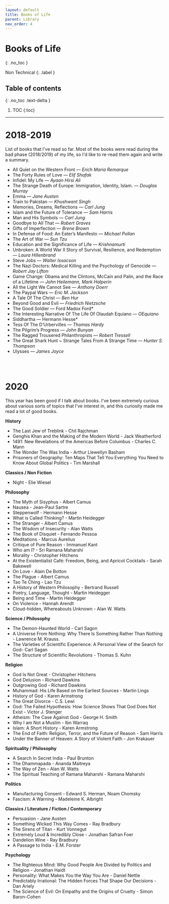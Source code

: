 ```yaml
---
layout: default
title: Books of Life
parent: Library
nav_order: 4
---
```


# Books of Life
{: .no_toc }


Non Technical
{: .label }

## Table of contents
{: .no_toc .text-delta }

1. TOC
{:toc}

---

# 2018-2019

List of books that I've read so far. Most of the books were read during the bad phase (2018/2019) of my life, so I'd like to re-read them again and write a summary.

- All Quiet on the Western Front ― *Erich Maria Remarque*
- The Forty Rules of Love ― *Elif Shafak*
- Infidel: My Life ― *Ayaan Hirsi Ali*
- The Strange Death of Europe: Immigration, Identity, Islam. ― *Douglas Murray*
- Emma ― *Jane Austen*
- Train to Pakistan ― *Khushwant Singh*
- Memories, Dreams, Reflections ― *Carl Jung*
- Islam and the Future of Tolerance ― *Sam Harris*
- Man and His Symbols ― *Carl Jung*
- Goodbye to All That ― *Robert Graves*
- Gifts of Imperfection ― *Brene Brown*
- In Defense of Food: An Eater’s Manifesto ― *Michael Pollan*
- The Art of War ― *Sun Tzu*
- Education and the Significance of Life ― *Krishnamurti*
- Unbroken: A World War II Story of Survival, Resilience, and Redemption ― *Laura Hillenbrand*
- Steve Jobs ― *Walter Issacson*
- The Nazi Doctors: Medical Killing and the Psychology of Genocide ― *Robert Jay Lifton*
- Game Change: Obama and the Clintons, McCain and Palin, and the Race of a Lifetime ― *John Heilemann, Mark Halperin*
- All the Light We Cannot See ― *Anthony Doerr*
- The Paypal Wars ― *Eric M. Jackson*
- A Tale Of The Christ ― *Ben Hur*
- Beyond Good and Evil ― *Friedrich Nietzsche*
- The Good Soldier ― Ford Madox Ford*
- The Interesting Narrative Of The Life Of Olaudah Equiano ― *OEquiano*
- Siddhartha ― Hermann Hesse*
- Tess Of The D’Urbervilles ― *Thomas Hardy*
- The Pilgrim’s Progress ― *John Bunyan*
- The Ragged Trousered Philanthropists ― *Robert Tressell*
- The Great Shark Hunt ~ Strange Tales From A Strange Time ― *Hunter S. Thompson*
- Ulysses ― *James Joyce*

<br>
<br>

# 2020

This year has been good if I talk about books. I've been extremely curious about various sorts of topics that I've interest in, and this curiosity made me read a lot of good books.

__History__
- The Last Jew of Treblink - Chil Rajchman
- Genghis Khan and the Making of the Modern World - Jack Weatherford
- 1491: New Revelations of the Americas Before Columbus - Charles C. Mann
- The Wonder The Was India - Arthur Llewellyn Basham
- Prisoners of Geography: Ten Maps That Tell You Everything You Need to Know About Global Politics - Tim Marshall

__Classics / Non Fiction__
- Night - Elie Wiesel

__Philosophy__
- The Myth of Sisyphus - Albert Camus
- Nausea - Jean-Paul Sartre
- Steppenwolf - Hermann Hesse
- What is Called Thinking? - Martin Heidegger
- The Stranger - Albert Camus
- The Wisdom of Insecurity - Alan Watts
- The Book of Disquiet - Fernando Pessoa
- Meditations - Marcus Aurelius
- Critique of Pure Reason - Immanuel Kant
- Who am I? - Sri Ramana Maharshi
- Morality - Christopher Hitchens
- At the Existentialist Café: Freedom, Being, and Apricot Cocktails - Sarah Bakewell
- On Love - Alain De Botton
- The Plague - Albert Camus
- Tao Te Ching - Lao Tzu
- A History of Western Philosophy - Bertrand Russell
- Poetry, Language, Thought - Martin Heidegger
- Being and Time - Martin Heidegger
- On Violence - Hannah Arendt
- Cloud-hidden, Whereabouts Unknown - Alan W. Watts

__Science / Philosophy__
- The Demon-Haunted World - Carl Sagon 
- A Universe From Nothing: Why There Is Something Rather Than Nothing - Lawrence M. Krauss.
- The Varieties of Scientific Experience: A Personal View of the Search for God- Carl Sagan
- The Structure of Scientific Revolutions -  Thomas S. Kuhn

__Religion__
- God Is Not Great - Christopher Hitchens
- God Delusion - Richard Dawkins
- Outgrowing God - Richard Dawkins
- Muhammad: His Life Based on the Earliest Sources - Martin Lings
- History of God - Karen Armstrong
- The Great Divorce - C.S. Lewi
- God: The Failed Hypothesis: How Science Shows That God Does Not Exist - Victor J. Stenger
- Atheism: The Case Against God -  George H. Smith
- Why I am Not a Muslim - Ibn Warraq
- Islam: A Short History - Karen Armstrong
- The End of Faith: Religion, Terror, and the Future of Reason - Sam Harris
- Under the Banner of Heaven: A Story of Violent Faith -  Jon Krakauer 

__Spirituality / Philosophy__
- A Search In Secret India - Paul Brunton
- The Dhammapada - Ananda Maitreya
- The Way of Zen -  Alan W. Watts
- The Spiritual Teaching of Ramana Maharshi - Ramana Maharshi

__Politics__
- Manufacturing Consent - Edward S. Herman, Noam Chomsky
- Fascism: A Warning - Madeleine K. Albright

__Classics / Literature / Fiction / Contemporary__
- Persuasion - Jane Austen 
- Something Wicked This Way Comes - Ray Bradbury
- The Sirens of Titan - Kurt Vonnegut
- Extremely Loud & Incredibly Close - Jonathan Safran Foer
- Dandelion Wine - Ray Bradbury
- A Passage to India - E.M. Forster

__Psychology__
- The Righteous Mind: Why Good People Are Divided by Politics and Religion - Jonathan Haidt
- Personality: What Makes You the Way You Are - Daniel Nettle
- Predictably Irrational: The Hidden Forces That Shape Our Decisions -  Dan Ariely
- The Science of Evil: On Empathy and the Origins of Cruelty - Simon Baron-Cohen
